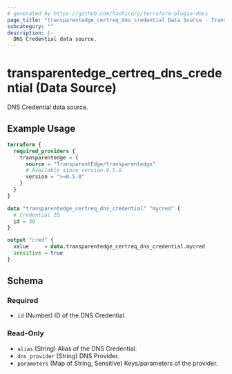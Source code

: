 ```yaml
---
# generated by https://github.com/hashicorp/terraform-plugin-docs
page_title: "transparentedge_certreq_dns_credential Data Source - TransparentEdge"
subcategory: ""
description: |-
  DNS Credential data source.
---
```


# transparentedge_certreq_dns_credential (Data Source)

DNS Credential data source.

## Example Usage

```terraform
terraform {
  required_providers {
    transparentedge = {
      source = "TransparentEdge/transparentedge"
      # Available since version 0.5.0
      version = ">=0.5.0"
    }
  }
}

data "transparentedge_certreq_dns_credential" "mycred" {
  # Credential ID
  id = 30
}

output "cred" {
  value     = data.transparentedge_certreq_dns_credential.mycred
  sensitive = true
}
```

<!-- schema generated by tfplugindocs -->
## Schema

### Required

- `id` (Number) ID of the DNS Credential.

### Read-Only

- `alias` (String) Alias of the DNS Credential.
- `dns_provider` (String) DNS Provider.
- `parameters` (Map of String, Sensitive) Keys/parameters of the provider.
